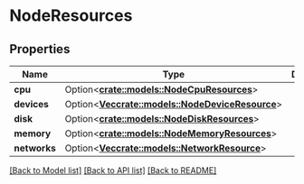 # NodeResources

## Properties

Name | Type | Description | Notes
------------ | ------------- | ------------- | -------------
**cpu** | Option<[**crate::models::NodeCpuResources**](NodeCpuResources.md)> |  | [optional]
**devices** | Option<[**Vec<crate::models::NodeDeviceResource>**](NodeDeviceResource.md)> |  | [optional]
**disk** | Option<[**crate::models::NodeDiskResources**](NodeDiskResources.md)> |  | [optional]
**memory** | Option<[**crate::models::NodeMemoryResources**](NodeMemoryResources.md)> |  | [optional]
**networks** | Option<[**Vec<crate::models::NetworkResource>**](NetworkResource.md)> |  | [optional]

[[Back to Model list]](../README.md#documentation-for-models) [[Back to API list]](../README.md#documentation-for-api-endpoints) [[Back to README]](../README.md)


